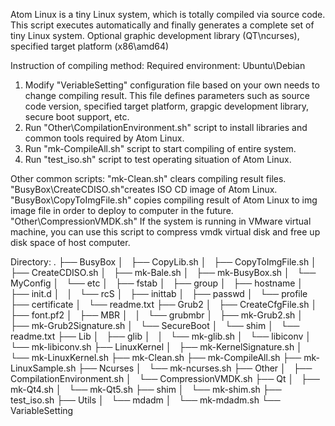 Atom Linux is a tiny Linux system, which is totally compiled via source code. This script executes automatically and finally generates a complete set of tiny Linux system. Optional graphic development library (QT\ncurses), specified target platform (x86\amd64)

Instruction of compiling method:
Required environment: Ubuntu\Debian
1. Modify "VeriableSetting" configuration file based on your own needs to change compiling result. This file defines parameters such as source code version, specified target platform, grapgic development library, secure boot support, etc.
2. Run "Other\CompilationEnvironment.sh" script to install libraries and common tools required by Atom Linux.
3. Run "mk-CompileAll.sh" script to start compiling of entire system.
4. Run "test_iso.sh" script to test operating situation of Atom Linux.

Other common scripts:
"mk-Clean.sh" clears compiling result files.
"BusyBox\CreateCDISO.sh"creates ISO CD image of Atom Linux.
"BusyBox\CopyToImgFile.sh" copies compiling result of Atom Linux to img image file in order to deploy to computer in the future.
"Other\CompressionVMDK.sh" If the system is running in VMware virtual machine, you can use this script to compress vmdk virtual disk and free up disk space of host computer.

Directory:
.
├── BusyBox
│   ├── CopyLib.sh
│   ├── CopyToImgFile.sh
│   ├── CreateCDISO.sh
│   ├── mk-Bale.sh
│   ├── mk-BusyBox.sh
│   └── MyConfig
│       └── etc
│           ├── fstab
│           ├── group
│           ├── hostname
│           ├── init.d
│           │   └── rcS
│           ├── inittab
│           ├── passwd
│           └── profile
├── certificate
│   └── readme.txt
├── Grub2
│   ├── CreateCfgFile.sh
│   ├── font.pf2
│   ├── MBR
│   │   └── grubmbr
│   ├── mk-Grub2.sh
│   ├── mk-Grub2Signature.sh
│   └── SecureBoot
│       └── shim
│           └── readme.txt
├── Lib
│   ├── glib
│   │   └── mk-glib.sh
│   └── libiconv
│       └── mk-libiconv.sh
├── LinuxKernel
│   ├── mk-KernelSignature.sh
│   └── mk-LinuxKernel.sh
├── mk-Clean.sh
├── mk-CompileAll.sh
├── mk-LinuxSample.sh
├── Ncurses
│   └── mk-ncurses.sh
├── Other
│   ├── CompilationEnvironment.sh
│   └── CompressionVMDK.sh
├── Qt
│   ├── mk-Qt4.sh
│   └── mk-Qt5.sh
├── shim
│   └── mk-shim.sh
├── test_iso.sh
├── Utils
│   └── mdadm
│       └── mk-mdadm.sh
└── VariableSetting

